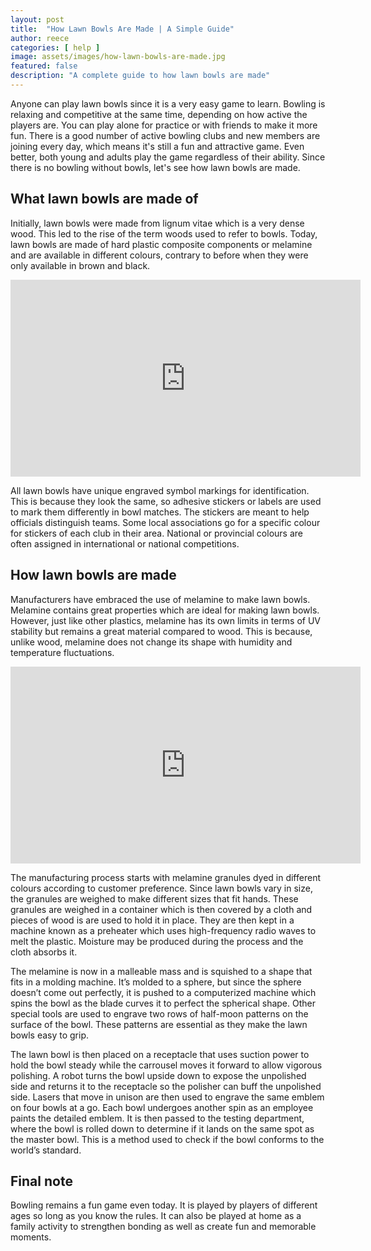 ```yaml
---
layout: post
title:  "How Lawn Bowls Are Made | A Simple Guide"
author: reece
categories: [ help ]
image: assets/images/how-lawn-bowls-are-made.jpg
featured: false
description: "A complete guide to how lawn bowls are made"
---
```


Anyone can play lawn bowls since it is a very easy game to learn. Bowling is relaxing and competitive at the same time, depending on how active the players are. You can play alone for practice or with friends to make it more fun. There is a good number of active bowling clubs and new members are joining every day, which means it's still a fun and attractive game. Even better, both young and adults play the game regardless of their ability. Since there is no bowling without bowls, let's see how lawn bowls are made.

## What lawn bowls are made of

Initially, lawn bowls were made from lignum vitae which is a very dense wood. This led to the rise of the term woods used to refer to bowls. Today, lawn bowls are made of hard plastic composite components or melamine and are available in different colours, contrary to before when they were only available in brown and black.

<iframe width="560" height="315" src="https://www.youtube.com/embed/LVNmHD6aqcg" title="YouTube video player" frameborder="0" allow="accelerometer; autoplay; clipboard-write; encrypted-media; gyroscope; picture-in-picture" allowfullscreen></iframe>

All lawn bowls have unique engraved symbol markings for identification. This is because they look the same, so adhesive stickers or labels are used to mark them differently in bowl matches. The stickers are meant to help officials distinguish teams. Some local associations go for a specific colour for stickers of each club in their area. National or provincial colours are often assigned in international or national competitions.

## How lawn bowls are made

Manufacturers have embraced the use of melamine to make lawn bowls. Melamine contains great properties which are ideal for making lawn bowls. However, just like other plastics, melamine has its own limits in terms of UV stability but remains a great material compared to wood. This is because, unlike wood, melamine does not change its shape with humidity and temperature fluctuations.

<iframe width="560" height="315" src="https://www.youtube.com/embed/8ruFNoHtQyU" title="YouTube video player" frameborder="0" allow="accelerometer; autoplay; clipboard-write; encrypted-media; gyroscope; picture-in-picture" allowfullscreen></iframe>

The manufacturing process starts with melamine granules dyed in different colours according to customer preference. Since lawn bowls vary in size, the granules are weighed to make different sizes that fit hands. These granules are weighed in a container which is then covered by a cloth and pieces of wood is are used to hold it in place. They are then kept in a machine known as a preheater which uses high-frequency radio waves to melt the plastic. Moisture may be produced during the process and the cloth absorbs it.

The melamine is now in a malleable mass and is squished to a shape that fits in a molding machine. It’s molded to a sphere, but since the sphere doesn’t come out perfectly, it is pushed to a computerized machine which spins the bowl as the blade curves it to perfect the spherical shape. Other special tools are used to engrave two rows of half-moon patterns on the surface of the bowl. These patterns are essential as they make the lawn bowls easy to grip.

The lawn bowl is then placed on a receptacle that uses suction power to hold the bowl steady while the carrousel moves it forward to allow vigorous polishing. A robot turns the bowl upside down to expose the unpolished side and returns it to the receptacle so the polisher can buff the unpolished side. Lasers that move in unison are then used to engrave the same emblem on four bowls at a go. Each bowl undergoes another spin as an employee paints the detailed emblem. It is then passed to the testing department, where the bowl is rolled down to determine if it lands on the same spot as the master bowl. This is a method used to check if the bowl conforms to the world’s standard.

## Final note

Bowling remains a fun game even today. It is played by players of different ages so long as you know the rules. It can also be played at home as a family activity to strengthen bonding as well as create fun and memorable moments.

